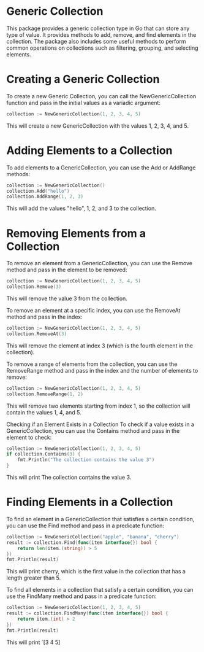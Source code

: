 # Generic Collection

This package provides a generic collection type in Go that can store any type of value. It provides methods to add, remove, and find elements in the collection. The package also includes some useful methods to perform common operations on collections such as filtering, grouping, and selecting elements.

# Creating a Generic Collection

To create a new Generic Collection, you can call the NewGenericCollection function and pass in the initial values as a variadic argument:

```go
collection := NewGenericCollection(1, 2, 3, 4, 5)
```
This will create a new GenericCollection with the values 1, 2, 3, 4, and 5.

# Adding Elements to a Collection
To add elements to a GenericCollection, you can use the Add or AddRange methods:

```go
collection := NewGenericCollection()
collection.Add("hello")
collection.AddRange(1, 2, 3)
```
This will add the values "hello", 1, 2, and 3 to the collection.

# Removing Elements from a Collection
To remove an element from a GenericCollection, you can use the Remove method and pass in the element to be removed:

```go
collection := NewGenericCollection(1, 2, 3, 4, 5)
collection.Remove(3)
```
This will remove the value 3 from the collection.

To remove an element at a specific index, you can use the RemoveAt method and pass in the index:

```go
collection := NewGenericCollection(1, 2, 3, 4, 5)
collection.RemoveAt(3)
```
This will remove the element at index 3 (which is the fourth element in the collection).

To remove a range of elements from the collection, you can use the RemoveRange method and pass in the index and the number of elements to remove:

```go
collection := NewGenericCollection(1, 2, 3, 4, 5)
collection.RemoveRange(1, 2)
```
This will remove two elements starting from index 1, so the collection will contain the values 1, 4, and 5.

Checking if an Element Exists in a Collection
To check if a value exists in a GenericCollection, you can use the Contains method and pass in the element to check:

```go
collection := NewGenericCollection(1, 2, 3, 4, 5)
if collection.Contains(3) {
    fmt.Println("The collection contains the value 3")
}
```
This will print The collection contains the value 3.

# Finding Elements in a Collection
To find an element in a GenericCollection that satisfies a certain condition, you can use the Find method and pass in a predicate function:

```go
collection := NewGenericCollection("apple", "banana", "cherry")
result := collection.Find(func(item interface{}) bool {
    return len(item.(string)) > 5
})
fmt.Println(result)
```
This will print cherry, which is the first value in the collection that has a length greater than 5.

To find all elements in a collection that satisfy a certain condition, you can use the FindMany method and pass in a predicate function:

```go
collection := NewGenericCollection(1, 2, 3, 4, 5)
result := collection.FindMany(func(item interface{}) bool {
    return item.(int) > 2
})
fmt.Println(result)
```
This will print `[3 4 5]
